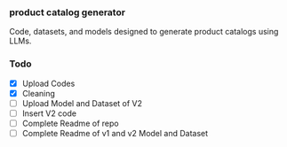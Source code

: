 ### product catalog generator 
Code, datasets, and models designed to generate product catalogs using LLMs.

### Todo
- [X] Upload Codes
- [X] Cleaning
- [ ] Upload Model and Dataset of V2
- [ ] Insert V2 code
- [ ] Complete Readme of repo
- [ ] Complete Readme of v1 and v2 Model and Dataset
